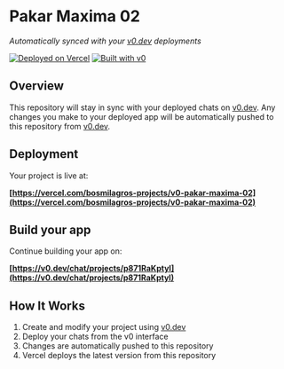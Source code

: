 # Pakar Maxima 02

*Automatically synced with your [v0.dev](https://v0.dev) deployments*

[![Deployed on Vercel](https://img.shields.io/badge/Deployed%20on-Vercel-black?style=for-the-badge&logo=vercel)](https://vercel.com/bosmilagros-projects/v0-pakar-maxima-02)
[![Built with v0](https://img.shields.io/badge/Built%20with-v0.dev-black?style=for-the-badge)](https://v0.dev/chat/projects/p871RaKptyI)

## Overview

This repository will stay in sync with your deployed chats on [v0.dev](https://v0.dev).
Any changes you make to your deployed app will be automatically pushed to this repository from [v0.dev](https://v0.dev).

## Deployment

Your project is live at:

**[https://vercel.com/bosmilagros-projects/v0-pakar-maxima-02](https://vercel.com/bosmilagros-projects/v0-pakar-maxima-02)**

## Build your app

Continue building your app on:

**[https://v0.dev/chat/projects/p871RaKptyI](https://v0.dev/chat/projects/p871RaKptyI)**

## How It Works

1. Create and modify your project using [v0.dev](https://v0.dev)
2. Deploy your chats from the v0 interface
3. Changes are automatically pushed to this repository
4. Vercel deploys the latest version from this repository